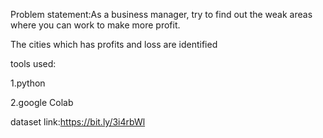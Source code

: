 Problem statement:As a business manager, try to find out the weak areas where you can work to make more profit.

The cities which has profits and loss are identified

tools used:

1.python

2.google Colab

dataset link:https://bit.ly/3i4rbWl
